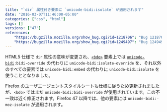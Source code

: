 ```yaml
---
title: "`dir` 属性付き要素に `unicode-bidi:isolate` が適用されます"
date: "2016-03-07T11:46:00-05:00"
categories: ["css", "html"]
tags: []
versions: ["47"]
references:
    "https://bugzilla.mozilla.org/show_bug.cgi?id=1218706": "Bug 1218706 - Make unicode-bidi: isolate the default for elements with a dir attribute"
    "https://bugzilla.mozilla.org/show_bug.cgi?id=1249497": "Bug 1249497 - Make unicode-bidi: isolate-override to bdo by default"
---
```

HTML5 仕様で `dir` 属性の意味が変更され、[`<bdo>`](https://developer.mozilla.org/ja/docs/Web/HTML/Element/bdo) 要素上では [`unicode-bidi`](https://developer.mozilla.org/ja/docs/Web/CSS/unicode-bidi)`:bidi-override` の代わりに `unicode-bidi:isolate-override` を、それ以外のすべての要素では `unicode-bidi:embed` の代わりに `unicode-bidi:isolate` を使うこととなりました。

Firefox のユーザエージェントスタイルシートも仕様に従うため更新されましたが、`<bdo>` ではまだ `unicode-bidi:bidi-override` が使用されています。この不一致は近く修正されます。Firefox 47 以降では、他の要素には `unicode-bidi:-moz-isolate` が適用されます。
